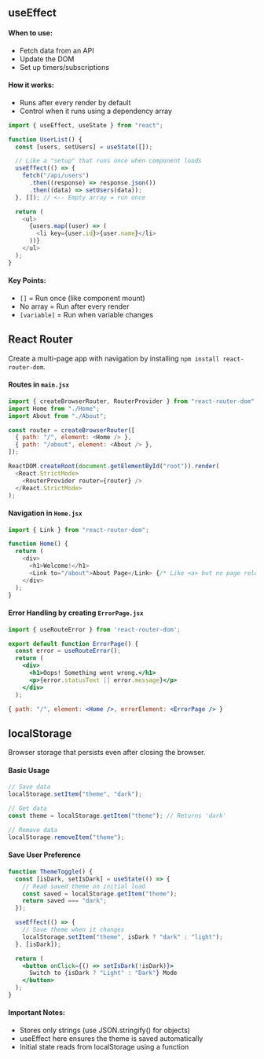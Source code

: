 ## useEffect

#### When to use:

- Fetch data from an API
- Update the DOM
- Set up timers/subscriptions

#### How it works:

- Runs after every render by default
- Control when it runs using a dependency array

```js
import { useEffect, useState } from "react";

function UserList() {
  const [users, setUsers] = useState([]);

  // Like a "setup" that runs once when component loads
  useEffect(() => {
    fetch("/api/users")
      .then((response) => response.json())
      .then((data) => setUsers(data));
  }, []); // <-- Empty array = run once

  return (
    <ul>
      {users.map((user) => (
        <li key={user.id}>{user.name}</li>
      ))}
    </ul>
  );
}
```

#### Key Points:

- `[]` = Run once (like component mount)
- No array = Run after every render
- `[variable]` = Run when variable changes

## React Router

Create a multi-page app with navigation by installing `npm install react-router-dom`.

#### Routes in `main.jsx`

```js
import { createBrowserRouter, RouterProvider } from "react-router-dom";
import Home from "./Home";
import About from "./About";

const router = createBrowserRouter([
  { path: "/", element: <Home /> },
  { path: "/about", element: <About /> },
]);

ReactDOM.createRoot(document.getElementById("root")).render(
  <React.StrictMode>
    <RouterProvider router={router} />
  </React.StrictMode>
);
```

#### Navigation in `Home.jsx`

```js
import { Link } from "react-router-dom";

function Home() {
  return (
    <div>
      <h1>Welcome!</h1>
      <Link to="/about">About Page</Link> {/* Like <a> but no page reload */}
    </div>
  );
}
```

#### Error Handling by creating `ErrorPage.jsx`

```jsx
import { useRouteError } from 'react-router-dom';

export default function ErrorPage() {
  const error = useRouteError();
  return (
    <div>
      <h1>Oops! Something went wrong.</h1>
      <p>{error.statusText || error.message}</p>
    </div>
  );
```

```jsx
{ path: "/", element: <Home />, errorElement: <ErrorPage /> }
```

## localStorage

Browser storage that persists even after closing the browser.

#### Basic Usage

```jsx
// Save data
localStorage.setItem("theme", "dark");

// Get data
const theme = localStorage.getItem("theme"); // Returns 'dark'

// Remove data
localStorage.removeItem("theme");
```

#### Save User Preference

```jsx
function ThemeToggle() {
  const [isDark, setIsDark] = useState(() => {
    // Read saved theme on initial load
    const saved = localStorage.getItem("theme");
    return saved === "dark";
  });

  useEffect(() => {
    // Save theme when it changes
    localStorage.setItem("theme", isDark ? "dark" : "light");
  }, [isDark]);

  return (
    <button onClick={() => setIsDark(!isDark)}>
      Switch to {isDark ? "Light" : "Dark"} Mode
    </button>
  );
}
```

#### Important Notes:

- Stores only strings (use JSON.stringify() for objects)
- useEffect here ensures the theme is saved automatically
- Initial state reads from localStorage using a function
